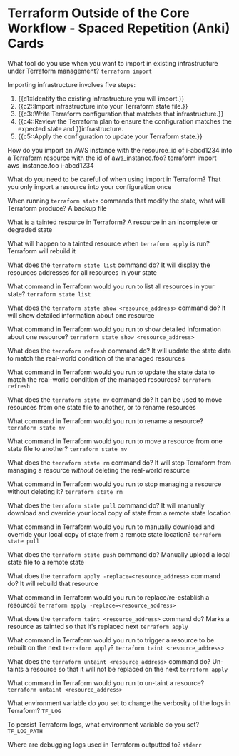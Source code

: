 # Terraform Outside of the Core Workflow - Spaced Repetition (Anki) Cards

What tool do you use when you want to import in existing infrastructure under Terraform management? `terraform import`

Importing infrastructure involves five steps:

1) {{c1::Identify the existing infrastructure you will import.}}
2) {{c2::Import infrastructure into your Terraform state file.}}
3) {{c3::Write Terraform configuration that matches that infrastructure.}}
4) {{c4::Review the Terraform plan to ensure the configuration matches the expected state and }}infrastructure.
5) {{c5::Apply the configuration to update your Terraform state.}}

How do you import an AWS instance with the resource_id of i-abcd1234 into a Terraform resource with the id of aws_instance.foo? terraform import aws_instance.foo i-abcd1234

What do you need to be careful of when using import in Terraform? That you only import a resource into your configuration once

When running `terraform state` commands that modify the state, what will Terraform produce? A backup file

What is a tainted resource in Terraform? A resource in an incomplete or degraded state

What will happen to a tainted resource when `terraform apply` is run? Terraform will rebuild it

What does the `terraform state list` command do? It will display the resources addresses for all resources in your state

What command in Terraform would you run to list all resources in your state? `terraform state list`

What does the `terraform state show <resource_address>` command do? It will show detailed information about one resource

What command in Terraform would you run to show detailed information about one resource? `terraform state show <resource_address>`

What does the `terraform refresh` command do? It will update the state data to match the real-world condition of the managed resources

What command in Terraform would you run to update the state data to match the real-world condition of the managed resources? `terraform refresh`

What does the `terraform state mv` command do? It can be used to move resources from one state file to another, or to rename resources

What command in Terraform would you run to rename a resource? `terraform state mv`

What command in Terraform would you run to move a resource from one state file to another? `terraform state mv`

What does the `terraform state rm` command do? It will stop Terraform from managing a resource *without* deleting the real-world resource

What command in Terraform would you run to stop managing a resource without deleting it? `terraform state rm`

What does the `terraform state pull` command do? It will manually download and override your local copy of state from a remote state location

What command in Terraform would you run to manually download and override your local copy of state from a remote state location? `terraform state pull`

What does the `terraform state push` command do? Manually upload a local state file to a remote state

What does the `terraform apply -replace=<resource_address>` command do? It will rebuild that resource

What command in Terraform would you run to replace/re-establish a resource? `terraform apply -replace=<resource_address>`

What does the `terraform taint <resource_address>` command do? Marks a resource as tainted so that it's replaced next `terraform apply`

What command in Terraform would you run to trigger a resource to be rebuilt on the next `terraform apply`? `terraform taint <resource_address>`

What does the `terraform untaint <resource_address>` command do? Un-taints a resource so that it will not be replaced on the next `terraform apply`

What command in Terraform would you run to un-taint a resource? `terraform untaint <resource_address>`

What environment variable do you set to change the verbosity of the logs in Terraform? `TF_LOG`

To persist Terraform logs, what environment variable do you set? `TF_LOG_PATH`

Where are debugging logs used in Terraform outputted to? `stderr`